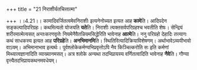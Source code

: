 +++
title = "21 निराशीर्यतचित्तात्मा"

+++
।।4.21।। कामादिवर्जितत्वमेवनिराशीः इत्यनेनोच्यत इत्यत आह **कामे**ति।
आदिपदेन सङ्कल्पादिपरिग्रहः। कथमित्यतो योजयति **यते**ति। निराशीः
त्यक्तसर्वपरिग्रहश्च भवतीति शेषः। सेन्द्रियं शरीरमात्मेत्यसत्
अन्तःकरणवृत्तेः नियमेनैवैतन्नियमसिद्धेरिति भावेनाह **आत्मे**ति। ननु
परिग्रहो देहादिः तत्त्यागः कथं साधकस्य इत्यत आह **परिग्रहे**ति।
**अनभिमानमि**ति। स्थितिरित्यादिक्रियाविशेषणम्। अर्थाभावेऽव्ययीभावो
वाऽयम्। अभिमानाभाव इत्यर्थः। पूर्वश्लोकेकर्मण्यभिप्रवृत्तोऽपि नैव
किञ्चित्करोति सः इति कर्मणां मिथ्यात्वज्ञानादिति व्याख्यानमसत्। अत्र
श्लोके अन्यथा तदभिप्रायस्य वर्णितत्वादिति भावेनाह **नैवे**ति। गौण्या
वृत्त्यैतदभिप्रायकथनमवधेयम्।

